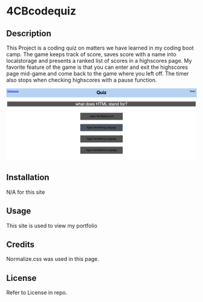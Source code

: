 # 4CBcodequiz

## Description

This Project is a coding quiz on matters we have learned in my coding boot camp. The game keeps track of score, saves score with a name into localstorage and presents a ranked list of scores in a highscores page. My favorite feature of the game is that you can enter and exit the highscores page mid-game and come back to the game where you left off. The timer also stops when checking highscores with a pause function.

![pic](./assets/Screenshot%202023-03-20%20at%2011.51.41%20PM.png)
    

## Installation

N/A for this site

## Usage

This site is used to view my portfolio

## Credits

Normalize.css was used in this page.

## License

Refer to License in repo.
